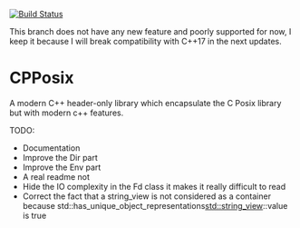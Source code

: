 [![Build Status](https://img.shields.io/endpoint.svg?url=https%3A%2F%2Factions-badge.atrox.dev%2Fbaduit%2FCPPosix%2Fbadge%3Fref%3Dmaster&style=flat)](https://actions-badge.atrox.dev/baduit/CPPosix/goto?ref=master)

This branch does not have any new feature and poorly supported for now, I keep it because I will break compatibility with C++17 in the next updates.

# CPPosix
A modern C++ header-only library which encapsulate the C Posix library but with modern c++ features.

TODO:
* Documentation
* Improve the Dir part
* Improve the Env part
* A real readme not
* Hide the IO complexity in the Fd class it makes it really difficult to read
* Correct the fact that a string_view is not considered as a container because std::has_unique_object_representations<std::string_view>::value is true
